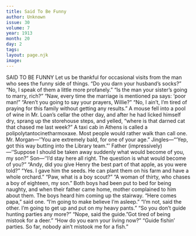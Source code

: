 ```yaml
---
title: Said To Be Funny
author: Unknown
issue: 30
volume: 7
year: 1913
month: 20
day: 2
tags:
layout: page.njk
image:
---
```

SAID TO BE FUNNY    Let us be thankful for occasional visits from the man who sees the funny side of things.    “Do you darn your husband’s socks?”    “No, I speak of them a little more profanely.”       “Is the man your sister’s going to marry, rich?”    “Naw, every time the marriage is mentioned pa says: ‘poor man!”       “Aren’t you going to say your prayers, Willie?”    “No, I ain’t, I’m tired of praying for this family without getting any results.”       A mouse fell into a pool of wine in Mr. Loan’s cellar the other day, and after he had licked himself dry, sprang up the storehouse steps, and yelled, “where is that darned cat that chased me last week?”       A taxi cab in Athens is called a polipolytantocinetharmoxaxe. Most people would rather walk than call one.       Mr. Morgan—‘‘You are extremely bald, for one of your age.”    Jingles—“‘Yep, got this way butting into the Library team.”’       Father (impressively)—‘‘Suppose I should be taken away suddenly what would become of you, my son?”    Son—‘‘I’d stay here all right. The question is what would become of you?”       “Andy, did you give Henry the best part of that apple, as you were told?”    “Yes. I gave him the seeds. He can plant them on his farm and have a whole orchard.”       “Paw, what is a boy scout?”   “A woman of thirty, who chases a boy of eighteen, my son.”      Both boys had been put to bed for being naughty, and when their father came home, mother complained to him about them. The boys heard him coming up the stairway. “Here comes papa,” said one. “I’m going to make believe I’m asleep.”    “I’m not, said the other. I’m going to get up and put on my heavy pants.”       “So you don’t guide hunting parties any more?”    “Nope, said the guide.”Got tired of being mistook for a deer.”    “How do you earn your living now?”    “Guide fishin’ parties. So far, nobody ain’t mistook me for a fish.”    
